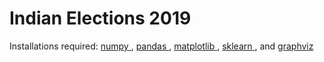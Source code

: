# Indian Elections 2019
Installations required: <a href = "https://numpy.org/"> numpy </a>, <a href = "https://pandas.pydata.org/"> pandas </a>, <a href = "https://matplotlib.org/"> matplotlib </a>, <a href = "https://scikit-learn.org/stable/"> sklearn </a>, and <a href = "https://www.graphviz.org/"> graphviz </a>
